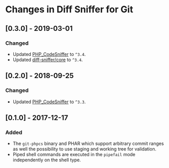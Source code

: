 # Changes in Diff Sniffer for Git

## [0.3.0] - 2019-03-01

### Changed

* Updated [PHP\_CodeSniffer](https://packagist.org/packages/squizlabs/php_codesniffer) to `^3.4`.
* Updated [diff-sniffer/core](https://packagist.org/packages/diff-sniffer/core) to `^3.4`.

## [0.2.0] - 2018-09-25

### Changed

* Updated [PHP\_CodeSniffer](https://packagist.org/packages/squizlabs/php_codesniffer) to `^3.3`.

## [0.1.0] - 2017-12-17

### Added

* The `git-phpcs` binary and PHAR which support arbitrary commit ranges as well the possibility to use staging and working tree for validation.
* Piped shell commands are executed in the `pipefail` mode independently on the shell type.
